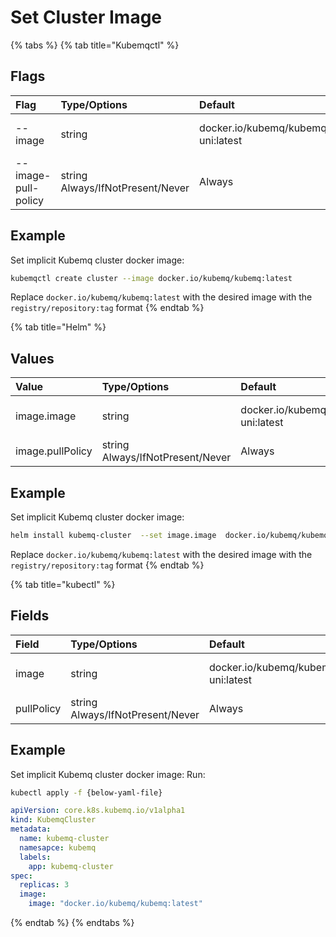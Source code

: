 # Set Cluster Image

{% tabs %}
{% tab title="Kubemqctl" %}
## Flags

| Flag | Type/Options | Default | Description |
| :--- | :--- | :--- | :--- |
| --image | string | docker.io/kubemq/kubemq-uni:latest | Set kubemq server image |
| --image-pull-policy | string Always/IfNotPresent/Never | Always | Set image pull policy |

## Example

Set implicit Kubemq cluster docker image:

```bash
kubemqctl create cluster --image docker.io/kubemq/kubemq:latest
```

Replace `docker.io/kubemq/kubemq:latest` with the desired image with the `registry/repository:tag` format
{% endtab %}

{% tab title="Helm" %}
## Values

| Value | Type/Options | Default | Description |
| :--- | :--- | :--- | :--- |
| image.image | string | docker.io/kubemq/kubemq-uni:latest | Set kubemq server image |
| image.pullPolicy | string Always/IfNotPresent/Never | Always | Set image pull policy |

## Example

Set implicit Kubemq cluster docker image:

```bash
helm install kubemq-cluster  --set image.image  docker.io/kubemq/kubemq:latest kubemq-charts/kubemq
```

Replace `docker.io/kubemq/kubemq:latest` with the desired image with the `registry/repository:tag` format
{% endtab %}

{% tab title="kubectl" %}
## Fields

| Field | Type/Options | Default | Description |
| :--- | :--- | :--- | :--- |
| image | string | docker.io/kubemq/kubemq-uni:latest | Set kubemq server image |
| pullPolicy | string Always/IfNotPresent/Never | Always | Set image pull policy |

## Example

Set implicit Kubemq cluster docker image: Run:

```bash
kubectl apply -f {below-yaml-file}
```

```yaml
apiVersion: core.k8s.kubemq.io/v1alpha1
kind: KubemqCluster
metadata:
  name: kubemq-cluster
  namesapce: kubemq
  labels:
    app: kubemq-cluster
spec:
  replicas: 3
  image:
    image: "docker.io/kubemq/kubemq:latest"
```
{% endtab %}
{% endtabs %}

